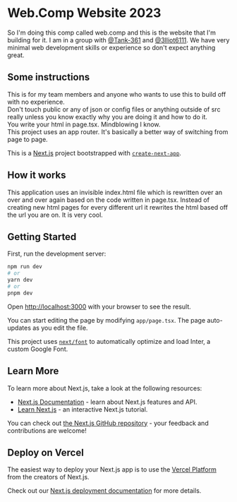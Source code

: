 # Web.Comp Website 2023
So I'm doing this comp called web.comp and this is the website that I'm building for it. I am in a group with [@Tank-361](https://github.com/Tank-361) and [@3lliot6111](https://github.com/3lliot6111). We have very minimal web development skills or experience so don't expect anything great.

## Some instructions
This is for my team members and anyone who wants to use this to build off with no experience.  
Don't touch public or any of json or config files or anything outside of src really unless you know exactly why you are doing it and how to do it.  
You write your html in page.tsx. Mindblowing I know.  
This project uses an app router. It's basically a better way of switching from page to page.  

This is a [Next.js](https://nextjs.org/) project bootstrapped with [`create-next-app`](https://github.com/vercel/next.js/tree/canary/packages/create-next-app).

## How it works
This application uses an invisible index.html file which is rewritten over an over and over again based on the code written in page.tsx. Instead of creating new html pages for every different url it rewrites the html based off the url you are on. It is very cool.

## Getting Started

First, run the development server:

```bash
npm run dev
# or
yarn dev
# or
pnpm dev
```

Open [http://localhost:3000](http://localhost:3000) with your browser to see the result.

You can start editing the page by modifying `app/page.tsx`. The page auto-updates as you edit the file.

This project uses [`next/font`](https://nextjs.org/docs/basic-features/font-optimization) to automatically optimize and load Inter, a custom Google Font.

## Learn More

To learn more about Next.js, take a look at the following resources:

- [Next.js Documentation](https://nextjs.org/docs) - learn about Next.js features and API.
- [Learn Next.js](https://nextjs.org/learn) - an interactive Next.js tutorial.

You can check out [the Next.js GitHub repository](https://github.com/vercel/next.js/) - your feedback and contributions are welcome!

## Deploy on Vercel

The easiest way to deploy your Next.js app is to use the [Vercel Platform](https://vercel.com/new?utm_medium=default-template&filter=next.js&utm_source=create-next-app&utm_campaign=create-next-app-readme) from the creators of Next.js.

Check out our [Next.js deployment documentation](https://nextjs.org/docs/deployment) for more details.
